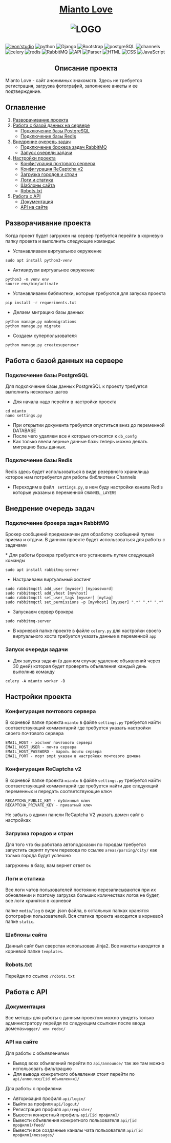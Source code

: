 <h1 align="center">
  <a href="https://mianto.love">Mianto Love</a>

  ![LOGO](https://i.imgur.com/kMKxn3a.jpg) 
</h1>

[![leon'studio](https://img.shields.io/badge/made%20by-leon'%20studio-inactive)](https://kwork.ru/user/LeoM97)
  ![python](https://img.shields.io/badge/Language-Python-red)
  ![Django](https://img.shields.io/badge/Framework-Django-brightgreen)
  ![Bootstrap](https://img.shields.io/badge/Client%20framework-Bootstrap-blueviolet)
  ![postgreSQL](https://img.shields.io/badge/Data%20Base-postgreSQL-%232f5b8b)
  ![channels](https://img.shields.io/badge/ASGI%20Framework-channels-%23f0b37e)
  ![celery](https://img.shields.io/badge/ASGI%20Tasks-celery-%23a0c250)
  ![redis](https://img.shields.io/badge/NoSQL-redis-%23d1352b)
  ![RabbitMQ](https://img.shields.io/badge/Message%20broker-RabbitMQ-%23f76300)
  ![API](https://img.shields.io/badge/API-Django%20Rest%20Frameowrk-%23a30000)
  ![Parser](https://img.shields.io/badge/Parser-Beautiful%20Soup-%239b9b9d)
  ![HTML](https://img.shields.io/badge/Markup-HTML-important)
  ![CSS](https://img.shields.io/badge/Stylesheets-CSS-9cf)
  ![JavaScript](https://img.shields.io/badge/interaction-Java%20Script-%23ead41c)

<h2 align="center">Описание проекта</h2>
<p>Mianto Love - сайт анонимных знакомств.  Здесь не требуется регистрация, загрузка фотографий, заполнение анкеты и ее подтверждение. </p>

## Оглавление

1. [Разворачивание проекта](#Разворачивание-проекта)
2. [Работа с базой данных на сервере](#Работа-с-базой-данных-на-сервере)
    - [Подключение базы PostgreSQL](#Подключение-базы-PostgreSQL)
    - [Подключение базы Redis](#Подключение-базы-Redis)
3. [Внедрение очередь задач](#Внедрение-очередь-задач)
    - [Подключение брокера задач RabbitMQ](#Подключение-брокера-задач-RabbitMQ)
    - [Запуск очереди задачи](#Запуск-очереди-задачи)
4. [Настройки проекта](#Настройки-проекта)
    - [Конфигурация почтового сервера](#Конфигурация-почтового-сервера)
    - [Конфигурация ReCaptcha v2](#Конфигурация-ReCaptcha-v2)
    - [Загрузка городов и стран](#Загрузка-городов-и-стран)
    - [Логи и статика](#Логи-и-статика)
    - [Шаблоны сайта](#Шаблоны-сайта)
    - [Robots.txt](#Robots.txt)
5. [Работа с API](#Работа-с-API)
    - [Документация](#Документация)
    - [API на сайте](#API-на-сайте)

## Разворачивание проекта
 <p>Когда проект будет загружен на сервер требуется перейти в корневую папку проекта и выполнить следующие команды: </p>



* Устанавливаем виртуальное окружение
```
sudo apt install python3-venv
```
* Активируем виртуальное окружение
```
python3 -m venv env
source env/bin/activate
```
* Устанавливаем библиотеки, которые требуются для запуска проекта
```
pip install -r requeriments.txt
```

* Делаем миграцию базы данных
```
python manage.py makemigrations
python manage.py migrate
```
* Создаем суперпользователя
```
python manage.py createsuperuser
```


## Работа с базой данных на сервере

### Подключение базы PostgreSQL

<p>Для подключение базы данных PostgreSQL к проекту требуется выполнить несколько шагов</p>

* Для начала надо перейти в настройки проекта
```
cd mianto
nano settings.py
```
* При открытии документа требуется опуститься вниз до переменной DATABASE
* После чего удаляем все ``` # ``` которые относятся к ``` db_confg ``` 
* Как только ввели верные данные базы теперь можно делать миграцию базы данных.

### Подключение базы Redis

<p>Redis здесь будет использоваться в виде резервного хранилища которое нам потребуется для работы библиотеки Channels</p>

* Переходим в файл ``` settings.py```, в нем буду настройки канала Redis которые указаны в переменной ```CHANNEL_LAYERS```

## Внедрение очередь задач 
### Подключение брокера задач RabbitMQ
<p>Брокер сообщений предназначен для обработку сообщений путем приема и отдачи. В данном проекте будет использоваться для работы с задачами</p>
* Для работы брокера требуется его установить путем следующей команды

```
sudo apt install rabbitmq-server
```

* Настраиваем виртуальный хостинг

```
sudo rabbitmqctl add_user [myuser] [mypassword]
sudo rabbitmqctl add_vhost [myvhost]
sudo rabbitmqctl set_user_tags [myuser] [mytag]
sudo rabbitmqctl set_permissions -p [myvhost] [myuser] ".*" ".*" ".*"
```

* Запускаем сервер брокера

```
sudo rabbitmq-server
```

* В корневой папке проекте в файле ```celery.py``` для настройки своего виртуального хоста требуется указать данные в переменной ```app```

### Запуск очереди задачи

* Для запуска задачи (в данном случае удаление объявлений через 30 дней) которая будет проверять объявления каждый день выполнив команду
```
celery -A mianto worker -B
```

## Настройки проекта 
### Конфигурация почтового сервера 

В корневой папке проекта ```mianto``` в файле ```settings.py``` требуется найти соответствующий комментарий где требуется указать настройки своего почтового сервера

```
EMAIL_HOST - хостинг почтового сервера
EMAIL_HOST_USER - почта сервера
EMAIL_HOST_PASSWORD - пароль почты сервера
EMAIL_PORT - порт smpt указан в настройках почтового домена
```

### Конфигурация ReCaptcha v2

В корневой папке проекта  ```mianto```  в файле ```settings.py``` требуется найти соответствующий комментарий где требуется найти две следующий переменных и передать соответствующие ключ

```
RECAPTCHA_PUBLIC_KEY - публичный ключ
RECAPTCHA_PRIVATE_KEY - приватный ключ
```
Не забыть в админ панели ReCaptcha V2 указать домен сайт в настройках
### Загрузка городов и стран

Для того что бы работала автоподсказки по городам требуется запустить скрипт путем перехода по ссылке ```areas/parsing/city/``` как только города будут успешно 

загружены в базу, вам вернет ответ ```Ок```

### Логи и статика

Все логи чатов пользователей постоянно перезаписываются при их обновлении и поэтому загрузка больших количествах логов не будет, все логи хранятся в корневой 

папке ```media/log``` в виде .json файла, в остальных папках хранятся фотографии пользователей. Вся статика проекта находится в корневой папке ```static```.
### Шаблоны сайта

Данный сайт был сверстан использовав Jinja2. Все макеты находятся в корневой папке ```templates```. 

### Robots.txt

Перейдя по ссылке ```/robots.txt``` 




## Работа с API
### Документация

Все методы для работы с данным проектом можно увидеть только администратору перейдя по следующим ссылкам после ввода домена```swagger/ или redoc/```

### API на сайте
Для работы с объявлениями
 
* Вывод всех объявлений перейти по ``` api/announce/ ``` так же там можно использовать фильтрацию
* Для вывода конкретного объявления стоит перейти по ``` api/announce/[id объявления]/```

Для работы с профилями

* Авторизация профиля ``` api/login/ ```
* Выйти за профиля ``` api/logout/ ```
* Регистрация профиля ```api/register/```
* Вывести конкретный профиль ```api/[id профиля]/```
* Вывести объявления конкретного пользователя ```api/[id профиля]/feed/```
* Вывести все созданные каналы чата пользователя ```api/[id профиля]/messages/```













    
